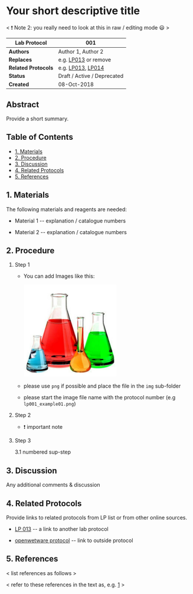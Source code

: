 Your short descriptive title
===================================

< :exclamation: Note 2: you really need to look at this in raw / editing mode :smiley:  >

Lab Protocol          | 001
----------------------|------------------------------------------------------------------
**Authors**           | Author 1, Author 2
**Replaces**          | e.g. [LP013](lp013_oldprotocol.md) or remove
**Related Protocols** | e.g. [LP013](lp013_oldprotocol.md), [LP014](lp014_newprotocol.md)
**Status**            | Draft / Active / Deprecated
**Created**           | 08-Oct-2018 <insert current date>

## Abstract

Provide a short summary.

## Table of Contents

* [1. Materials](#materials)
* [2. Procedure](#procedure)
* [3. Discussion](#discussion)
* [4. Related Protocols](#related)
* [5. References](#references)


## 1. Materials <a name="materials"></a>

The following materials and reagents are needed:

- Material 1 -- explanation / catalogue numbers

- Material 2 -- explanation / catalogue numbers


## 2. Procedure <a name="procedure"></a>

1. Step 1
    - You can add Images like this:
    
        ![image](img/lp001_example.png)
    
    - please use `png` if possible and place the file in the `img` sub-folder
    - please start the image file name with the protocol number (e.g `lp001_example01.png`)

2. Step 2

    - :exclamation: important note

3. Step 3

    3.1 numbered sup-step
  

## 3. Discussion <a name="discussion"></a>

Any additional comments & discussion


## 4. Related Protocols <a name="related"></a>

Provide links to related protocols from LP list or from other online sources.

- [LP 013](lp013_oldprotocol.md) -- a link to another lab protocol

- [openwetware protocol](http://openwetware.org/protocols/test) -- link to outside protocol


## 5. References <a name='references'></a>

< list references as follows >

[1]: https://www.python.org/dev/peps/pep-0001

< refer to these references in the text as, e.g. [1] >
